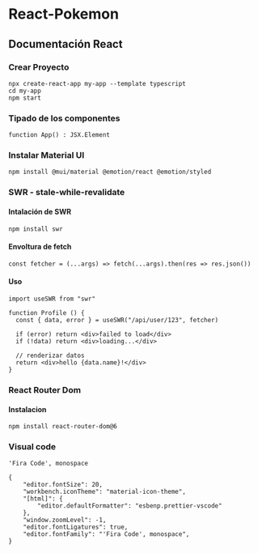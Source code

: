 # React-Pokemon
## Documentación React
### Crear Proyecto
```
npx create-react-app my-app --template typescript
cd my-app
npm start
```
### Tipado de los componentes
```
function App() : JSX.Element
```
### Instalar Material UI
```
npm install @mui/material @emotion/react @emotion/styled
```
### SWR - stale-while-revalidate
#### Intalación de SWR
```
npm install swr
```
#### Envoltura de fetch
```
const fetcher = (...args) => fetch(...args).then(res => res.json())
```
#### Uso
```
import useSWR from "swr"

function Profile () {
  const { data, error } = useSWR("/api/user/123", fetcher)

  if (error) return <div>failed to load</div>
  if (!data) return <div>loading...</div>

  // renderizar datos
  return <div>hello {data.name}!</div>
}
```
### React Router Dom
#### Instalacion
```
npm install react-router-dom@6
```
### Visual code
```
'Fira Code', monospace
```
```
{
    "editor.fontSize": 20,
    "workbench.iconTheme": "material-icon-theme",
    "[html]": {
        "editor.defaultFormatter": "esbenp.prettier-vscode"
    },
    "window.zoomLevel": -1,
    "editor.fontLigatures": true,
    "editor.fontFamily": "'Fira Code', monospace",
}
```
